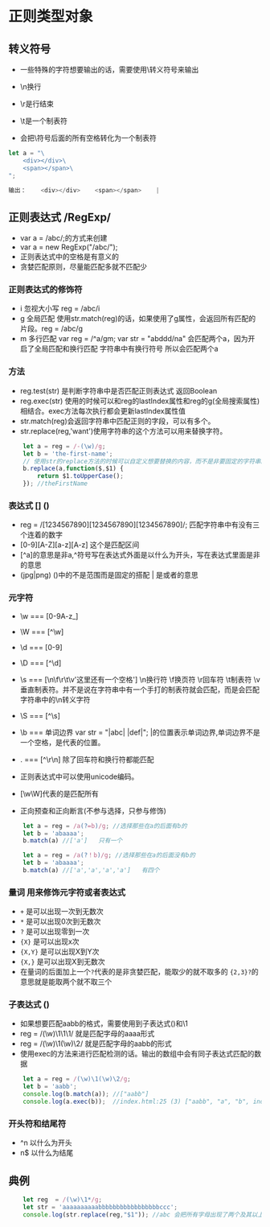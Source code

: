 # 正则类型对象

## 转义符号

* 一些特殊的字符想要输出的话，需要使用\转义符号来输出
* \n换行
* \r是行结束
* \t是一个制表符
  
* 会把\符号后面的所有空格转化为一个制表符

```js
let a = "\
    <div></div>\
    <span></span>\
";

输出：    <div></div>    <span></span>    |
```

## 正则表达式 /RegExp/

* var a = /abc/;的方式来创建
* var a = new RegExp("/abc/");
* 正则表达式中的空格是有意义的
* 贪婪匹配原则，尽量能匹配多就不匹配少

### 正则表达式的修饰符

* i 忽视大小写 reg = /abc/i
* g 全局匹配 使用str.match(reg)的话，如果使用了g属性，会返回所有匹配的片段。reg = /abc/g
* m 多行匹配  var reg = /^a/gm; var str = "abddd/na" 会匹配两个a，因为开启了全局匹配和换行匹配 字符串中有换行符号 所以会匹配两个a

### 方法

* reg.test(str) 是判断字符串中是否匹配正则表达式 返回Boolean
* reg.exec(str) 使用的时候可以和reg的lastIndex属性和reg的g(全局搜索属性)相结合。exec方法每次执行都会更新lastIndex属性值
* str.match(reg)会返回字符串中匹配正则的字段，可以有多个。
* str.replace(reg,'want')使用字符串的这个方法可以用来替换字符。

```js
    let a = reg = /-(\w)/g;
    let b = 'the-first-name';
    // 使用str的replace方法的时候可以自定义想要替换的内容，而不是非要固定的字符串。需要在函数中传入参数。$代表正则匹配的全局，$1代表正则表达式中的第一个子表达式(\w)
    b.replace(a,function($,$1) {
        return $1.toUpperCase();
    }); //theFirstName
```

### 表达式 [] ()

* reg = /[1234567890][1234567890][1234567890]/; 匹配字符串中有没有三个连着的数字
* [0-9][A-Z][a-z][A-z] 这个是匹配区间
* [^a]的意思是非a,^符号写在表达式外面是以什么为开头，写在表达式里面是非的意思
* (jpg|png) ()中的不是范围而是固定的搭配 | 是或者的意思

### 元字符

* \w === [0-9A-z_]
* \W === [^\w]
* \d === [0-9]
* \D === [^\d]
* \s === [\n\f\r\t\v'这里还有一个空格'] \n换行符 \f换页符 \r回车符 \t制表符 \v垂直制表符。并不是说在字符串中有一个手打的制表符就会匹配，而是会匹配字符串中的\n转义字符
* \S === [^\s]
* \b === 单词边界 var str = "|abc| |def|"; |的位置表示单词边界,单词边界不是一个空格，是代表的位置。
* . === [^\r\n] 除了回车符和换行符都能匹配
* 正则表达式中可以使用unicode编码。
* [\w\W]代表的是匹配所有

* 正向预查和正向断言(不参与选择，只参与修饰)

```js
    let a = reg = /a(?=b)/g; //选择那些在a的后面有b的
    let b = 'abaaaa';
    b.match(a) //['a']   只有一个

    let a = reg = /a(?！b)/g; //选择那些在a的后面没有b的
    let b = 'abaaaa';
    b.match(a) //['a','a','a','a']   有四个
```

### 量词 用来修饰元字符或者表达式

* `+` 是可以出现一次到无数次
* `*` 是可以出现0次到无数次
* `?` 是可以出现零到一次
* `{X}` 是可以出现x次
* `{X,Y}` 是可以出现X到Y次
* `{X,}` 是可以出现X到无数次
* 在量词的后面加上一个`?`代表的是非贪婪匹配，能取少的就不取多的 `{2,3}?`的意思就是能取两个就不取三个

### 子表达式 ()

* 如果想要匹配aabb的格式，需要使用到子表达式()和\1
* reg = /(\w)\1\1\1/ 就是匹配字母的aaaa形式
* reg = /(\w)\1(\w)\2/ 就是匹配字母的aabb的形式
* 使用exec的方法来进行匹配检测的话。输出的数组中会有同子表达式匹配的数据

```js
    let a = reg = /(\w)\1(\w)\2/g;
    let b = 'aabb';
    console.log(b.match(a)); //["aabb"]
    console.log(a.exec(b));  //index.html:25 (3) ["aabb", "a", "b", index: 0, input: "aabb", groups: undefined]
```

### 开头符和结尾符

* ^n 以什么为开头
* n$ 以什么为结尾

## 典例

```js
    let reg  = /(\w)\1*/g;
    let str = 'aaaaaaaaaabbbbbbbbbbbbbbbbbccc';
    console.log(str.replace(reg,"$1")); //abc 会把所有字母出现了两个及其以上的替换为一个与之匹配的子表达式
```